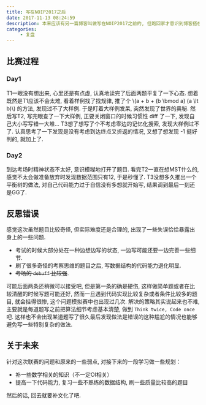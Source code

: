 ```yaml
---
title: 写在NOIP2017之后
date: 2017-11-13 08:24:59
description: 本来应该有另一篇博客叫做写在NOIP2017之前的, 但跑回家才意识到博客搭在机房的电脑上, 于是...
categories: 
     - 复盘
---
```


## 比赛过程

### Day1

T1一眼没有想出来, 心里还是有点虚, 认真地读完了后面两题平复了一下心态.
想着既然是T1应该不会太难, 看着样例找了找规律, 推了个 \\(a + b + (b \bmod a) (a \lt b)\\) 的方法, 发现过不了大样例. 于是盯着大样例发呆, 突然发现了世界的奥秘.
然后写T2, 写完眼查了一下大样例, 正要关闭窗口的时候习惯性 diff 了一下, 发现自己大小写写错一大堆...
T3想了想写了个不考虑零边的记忆化搜索, 发现大样例过不了. 认真思考了一下发现是没有考虑到达终点又折返的情况, 又想了想发现 -1 挺好判的, 就加上了.

### Day2

到达考场时精神状态不太好, 意识模糊地打开了题目.
看完T2一直在想MST什么的, 感觉不太会做准备放弃时发现数据范围只有12, 于是秒懂了.
T3没想多久推出一个平衡树的做法, 对自己代码能力过于自信没有多想就开始写, 结果调到最后一刻还是GG了.

## 反思错误

感觉这次虽然题目比较奇怪, 但实际难度还是合理的, 出现了一些失误恰恰暴露出身上的一些问题.

- 考试的时候大部分处在一种边想边写的状态, 一边写可能还要一边完善一些细节.
- 刷了很多奇怪的考察思维的题目之后, 写数据结构的代码能力退化明显.
- ~~考场的 `debuff` 比较强~~.

可能后面两条还稍微可以接受吧, 但是第一条的确是硬伤, 这样做简单题或者在比较清醒的时候写题可能还好,  然而一旦遇到代码实现比较复杂或者条件比较多的题目, 就会挂得很惨, 这个问题模拟赛中也出现过几次.
解决的策略其实说起来也不难, 主要就是每道题写之前把算法细节考虑基本清楚, 做到 `Think twice, Code once` 吧. 这样也不会出现某道题写了很久最后发现做法是错误的这种尴尬的情况也能够避免写一些特别复杂的做法.

## 关于未来

针对这次联赛的问题和原来的一些弱点, 对接下来的一段学习做一些规划：

- 补一些数学相关的知识（不一定OI相关）
- 提高一下代码能力, 复习一些不熟练的数据结构, 刷一些质量比较高的题目

然后的话, 回去就要补文化了吧.
